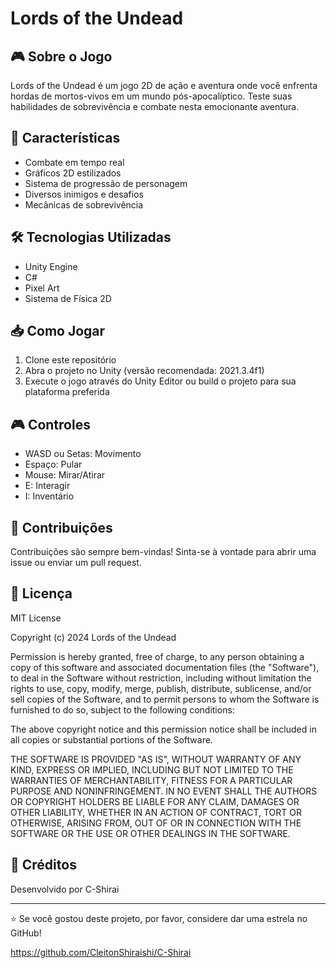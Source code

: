 # Lords of the Undead

## 🎮 Sobre o Jogo
Lords of the Undead é um jogo 2D de ação e aventura onde você enfrenta hordas de mortos-vivos em um mundo pós-apocalíptico. Teste suas habilidades de sobrevivência e combate nesta emocionante aventura.

## 🚀 Características
- Combate em tempo real
- Gráficos 2D estilizados
- Sistema de progressão de personagem
- Diversos inimigos e desafios
- Mecânicas de sobrevivência

## 🛠️ Tecnologias Utilizadas
- Unity Engine
- C#
- Pixel Art
- Sistema de Física 2D

## 📥 Como Jogar
1. Clone este repositório
2. Abra o projeto no Unity (versão recomendada: 2021.3.4f1)
3. Execute o jogo através do Unity Editor ou build o projeto para sua plataforma preferida

## 🎮 Controles
- WASD ou Setas: Movimento
- Espaço: Pular
- Mouse: Mirar/Atirar
- E: Interagir
- I: Inventário

## 🤝 Contribuições
Contribuições são sempre bem-vindas! Sinta-se à vontade para abrir uma issue ou enviar um pull request.

## 📝 Licença

MIT License

Copyright (c) 2024 Lords of the Undead

Permission is hereby granted, free of charge, to any person obtaining a copy
of this software and associated documentation files (the "Software"), to deal
in the Software without restriction, including without limitation the rights
to use, copy, modify, merge, publish, distribute, sublicense, and/or sell
copies of the Software, and to permit persons to whom the Software is
furnished to do so, subject to the following conditions:

The above copyright notice and this permission notice shall be included in all
copies or substantial portions of the Software.

THE SOFTWARE IS PROVIDED "AS IS", WITHOUT WARRANTY OF ANY KIND, EXPRESS OR
IMPLIED, INCLUDING BUT NOT LIMITED TO THE WARRANTIES OF MERCHANTABILITY,
FITNESS FOR A PARTICULAR PURPOSE AND NONINFRINGEMENT. IN NO EVENT SHALL THE
AUTHORS OR COPYRIGHT HOLDERS BE LIABLE FOR ANY CLAIM, DAMAGES OR OTHER
LIABILITY, WHETHER IN AN ACTION OF CONTRACT, TORT OR OTHERWISE, ARISING FROM,
OUT OF OR IN CONNECTION WITH THE SOFTWARE OR THE USE OR OTHER DEALINGS IN THE
SOFTWARE.

## 🎨 Créditos
Desenvolvido por C-Shirai

---
⭐ Se você gostou deste projeto, por favor, considere dar uma estrela no GitHub!

https://github.com/CleitonShiraishi/C-Shirai

